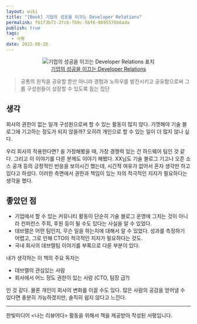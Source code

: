 ```yaml
---
layout: wiki
title: "[Book] 기업의 성공을 이끄는 Developer Relations"
permalink: f61f3b71-2fcb-fb9c-5bf6-8695576b8ada
publish: true
tags:
  - 서평
date: 2022-06-26
---
```


<p align="center">
<img alt="기업의 성공을 이끄는 Developer Relations 표지" src="https://www.hanbit.co.kr/data/books/B9102351881_l.jpg"><br />
<a href="https://www.hanbit.co.kr/media/books/book_view.html?p_code=B9102351881">기업의 성공을 이끄는 Developer Relations</a>
</p>

> 공통의 원칙을 공유할 뿐만 아니라 경험과 노하우를 발전시키고 공유함으로써 그룹 구성원들이 성장할 수 있도록 돕는 집단

## 생각

회사의 권한이 없는 일개 구성원으로써 할 수 있는 활동이 많지 않다. 기껏해야 기술 블로그에 기고하는 정도가 되지 않을까? 오히려 개인으로 할 수 있는 일이 더 많지 않나 싶다. 

우리 회사의 적용한다면? 을 가정해봤을 때, 가장 경쟁력 있는 건 하드웨어 팀인 것 같다. 그리고 이 이야기를 다른 분께도 이야기 해봤다. XX님도 기술 블로그 기고나 오픈 소스 공개 등의 긍정적인 반응을 보이시긴 했는데, 시간적 여유가 없어서 혼자 생각만 하고 있다고 하셨다. 이러한 측면에서 권한과 책임이 있는 자의 적극적인 지지가 필요하다는 생각을 했다.

## 좋았던 점

- 기업에서 할 수 있는 커뮤니티 활동이 단순히 기술 블로그 운영에 그치는 것이 아니라 컨퍼런스 주최, 후원 등이 될 수도 있다는 사실을 알 수 있었다.
- 데브렐은 어떤 팀인지, 무슨 일을 하는지에 대해서 알 수 있었다. 성과를 측정하기 어렵고, 그로 인해 CTO의 적극적인 지지가 필요하다는 것도.
- 국내 회사의 데브렐팀 이야기를 부록으로 다룬 부분이 있다.


내가 생각하는 이 책의 주요 독자는
- 데브렐의 관심있는 사람
- 회사에서 어느 정도 권한이 있는 사람 (CTO, 팀장 급?)

인 것 같다. 물론 개인이 회사의 변화를 이끌 수도 있다. 많은 사람의 공감을 얻어낼 수 있다면 충분히 가능하겠지만, 솔직히 쉽지 않다고 느낀다.

---

한빛미디어 \<나는 리뷰어다> 활동을 위해서 책을 제공받아 작성된 서평입니다.
